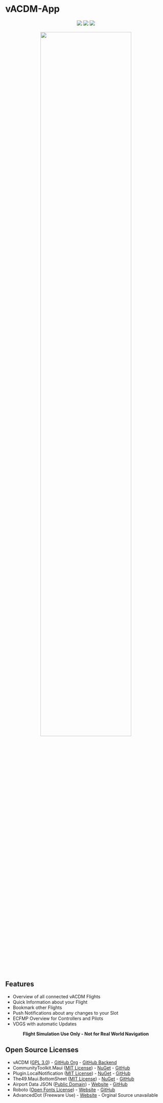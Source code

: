 # vACDM-App

<p align="center">
  <img src="https://img.shields.io/badge/Google_Play-green?logo=googleplay&link=https%3A%2F%2Fplay.google.com%2Fstore%2Fapps%2Fdetails%3Fid%3Dde.acdm.app"/>
  <img src="https://img.shields.io/github/license/Tim-Unger/vACDMApp"/>
  <img src="https://img.shields.io/github/v/release/Tim-Unger/vACDMApp"/>
  <br/>
  <br/>
  <img src="https://i.imgur.com/D0k16Vc.png" width="75%" />
  <br/>
</p>


## Features
- Overview of all connected vACDM Flights
- Quick Information about your Flight
- Bookmark other Flights
- Push Notifications about any changes to your Slot
- ECFMP Overview for Controllers and Pilots
- VDGS with automatic Updates

<p align="center">
  <b>Flight Simulation Use Only - Not for Real World Navigation</b>
  </p>

## Open Source Licenses

- vACDM ([GPL 3.0](https://github.com/vACDM/vacdm-server/blob/develop/LICENSE)) - [GitHub Org](https://github.com/vACDM) - [GitHub Backend](https://github.com/vACDM/vacdm-server)
- CommunityToolkit.Maui ([MIT License](https://github.com/CommunityToolkit/Maui/blob/main/LICENSE)) - [NuGet](https://www.nuget.org/packages/CommunityToolkit.Maui) - [GitHub](https://github.com/CommunityToolkit/Maui)
- Plugin.LocalNotification ([MIT License](https://github.com/thudugala/Plugin.LocalNotification/blob/master/LICENSE)) - [NuGet](https://www.nuget.org/packages/Plugin.LocalNotification) - [GitHub](https://github.com/thudugala/Plugin.LocalNotification)
- The49.Maui.BottomSheet ([MIT License](https://github.com/the49ltd/The49.Maui.BottomSheet/blob/main/LICENSE.md)) - [NuGet](https://www.nuget.org/packages/The49.Maui.BottomSheet) - [GitHub](https://github.com/the49ltd/The49.Maui.BottomSheet)
- Airport Data JSON ([Public Domain](https://github.com/davidmegginson/ourairports-data/blob/main/LICENSE)) - [Website](https://ourairports.com/data/) - [GitHub](https://github.com/davidmegginson/ourairports-data)
- Roboto ([Open Fonts License](https://github.com/googlefonts/roboto/blob/main/LICENSE)) - [Website](https://fonts.google.com/specimen/Roboto) - [GitHub](https://github.com/googlefonts/roboto)
- AdvancedDot (Freeware Use) - [Website](https://www.dafont.com/advanced-dot-digital-7.font) - Orginal Source unavailable
